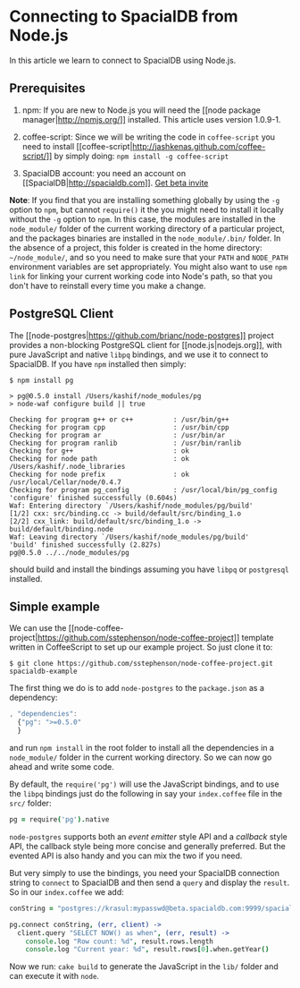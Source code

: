 # Connecting to SpacialDB from Node.js

In this article we learn to connect to SpacialDB using Node.js.

## Prerequisites

1. npm: If you are new to Node.js you will need the [[node package manager|http://npmjs.org/]] installed. This article uses version 1.0.9-1.

2. coffee-script: Since we will be writing the code in `coffee-script` you need to install [[coffee-script|http://jashkenas.github.com/coffee-script/]] by simply doing: `npm install -g coffee-script`

3. SpacialDB account: you need an account on [[SpacialDB|http://spacialdb.com]]. <a class='button' href='mailto:info@spacialdb.com?try-node'> Get beta invite</a>

**Note**: If you find that you are installing something globally by using the `-g` option to `npm`, but cannot `require()` it the you might need to install it locally without the `-g` option to `npm`. In this case, the modules are installed in the `node_module/` folder of the current working directory of a particular project, and the packages binaries are installed in the `node_module/.bin/` folder. In the absence of a project, this folder is created in the home directory: `~/node_module/`, and so you need to make sure that your `PATH` and `NODE_PATH` environment variables are set appropriately. You might also want to use `npm link` for linking your current working code into  Node's  path,  so that you don't have to reinstall every time you make a change.

## PostgreSQL Client

The [[node-postgres|https://github.com/brianc/node-postgres]] project provides a non-blocking PostgreSQL client for [[node.js|nodejs.org]], with pure JavaScript and native `libpq` bindings, and we use it to connect to SpacialDB. If you have `npm` installed then simply:

```console
$ npm install pg

> pg@0.5.0 install /Users/kashif/node_modules/pg
> node-waf configure build || true

Checking for program g++ or c++          : /usr/bin/g++ 
Checking for program cpp                 : /usr/bin/cpp 
Checking for program ar                  : /usr/bin/ar 
Checking for program ranlib              : /usr/bin/ranlib 
Checking for g++                         : ok  
Checking for node path                   : ok /Users/kashif/.node_libraries 
Checking for node prefix                 : ok /usr/local/Cellar/node/0.4.7 
Checking for program pg_config           : /usr/local/bin/pg_config 
'configure' finished successfully (0.604s)
Waf: Entering directory `/Users/kashif/node_modules/pg/build'
[1/2] cxx: src/binding.cc -> build/default/src/binding_1.o
[2/2] cxx_link: build/default/src/binding_1.o -> build/default/binding.node
Waf: Leaving directory `/Users/kashif/node_modules/pg/build'
'build' finished successfully (2.827s)
pg@0.5.0 ../../node_modules/pg 
```

should build and install the bindings assuming you have `libpq` or `postgresql` installed.

## Simple example

We can use the [[node-coffee-project|https://github.com/sstephenson/node-coffee-project]] template written in CoffeeScript to set up our example project. So just clone it to:

```console
$ git clone https://github.com/sstephenson/node-coffee-project.git spacialdb-example
```

The first thing we do is to add `node-postgres` to the `package.json` as a dependency:

```javascript
, "dependencies":
  {"pg": ">=0.5.0"
  }
```

and run `npm install` in the root folder to install all the dependencies in a `node_module/` folder in the current working directory. So we can now go ahead and write some code.

By default, the `require('pg')` will use the JavaScript bindings, and to use the `libpq` bindings just do the following in say your `index.coffee` file in the `src/` folder:

```coffeescript
pg = require('pg').native
```

`node-postgres` supports both an *event emitter* style API and a *callback* style API, the callback style being  more concise and generally preferred. But the evented API is also handy and you can mix the two if you need.

But very simply to use the bindings, you need your SpacialDB connection string to `connect` to SpacialDB and then send a `query` and display the `result`. So in our `index.coffee` we add:

```coffeescript
conString = "postgres://krasul:mypasswd@beta.spacialdb.com:9999/spacialdb0_krasul"

pg.connect conString, (err, client) ->
  client.query "SELECT NOW() as when", (err, result) ->
    console.log "Row count: %d", result.rows.length
    console.log "Current year: %d", result.rows[0].when.getYear()
```

Now we run: `cake build` to generate the JavaScript in the `lib/` folder and can execute it with `node`.